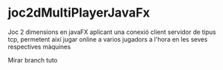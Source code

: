 # joc2dMultiPlayerJavaFx

Joc 2 dimensions en javaFX aplicant una conexió client servidor de tipus tcp, permetent així jugar online a varios jugadors a l'hora en les seves respectives màquines


Mirar branch tuto 
